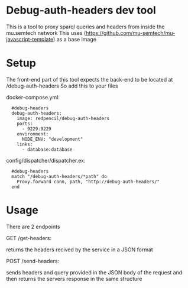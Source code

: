 # Debug-auth-headers dev tool
This is a tool to proxy sparql queries and headers from inside the mu.semtech network
This uses (https://github.com/mu-semtech/mu-javascript-template) as a base image

# Setup
The front-end part of this tool expects the back-end to be located at /debug-auth-headers
So add this to your files 

docker-compose.yml:
```
  #debug-headers
  debug-auth-headers:
    image: redpencil/debug-auth-headers
    ports:
      - 9229:9229
    environment:
      NODE_ENV: "development"
    links:
      - database:database
```
config/dispatcher/dispatcher.ex:
```
  #debug-headers
  match "/debug-auth-headers/*path" do
    Proxy.forward conn, path, "http://debug-auth-headers/"
  end
```
# Usage
There are 2 endpoints

GET /get-headers:

returns the headers recived by the service in a JSON format

POST /send-headers:

sends headers and query provided in the JSON body of the request and then returns the servers response in the same structure

